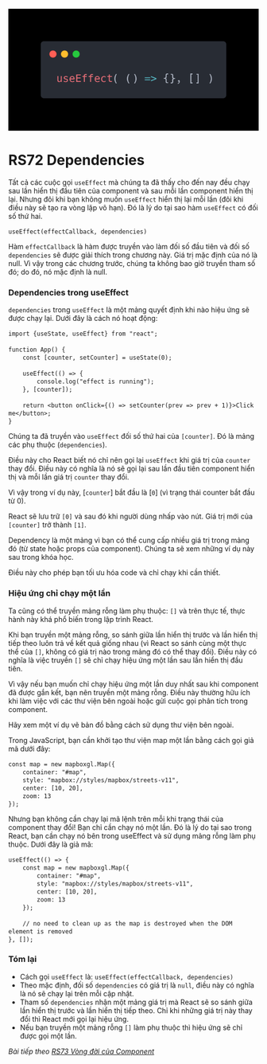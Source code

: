 ![Create-HTML-1](images/effect.webp) 

# RS72 Dependencies

Tất cả các cuộc gọi `useEffect` mà chúng ta đã thấy cho đến nay đều chạy sau lần hiển thị đầu tiên của component và sau mỗi lần component hiển thị lại. Nhưng đôi khi bạn không muốn `useEffect` hiển thị lại mỗi lần (đôi khi điều này sẽ tạo ra vòng lặp vô hạn). Đó là lý do tại sao hàm `useEffect` có đối số thứ hai.

```
useEffect(effectCallback, dependencies)
```

Hàm `effectCallback` là hàm được truyền vào làm đối số đầu tiên và đối số `dependencies` sẽ được giải thích trong chương này. Giá trị mặc định của nó là null. Vì vậy trong các chương trước, chúng ta không bao giờ truyền tham số đó; do đó, nó mặc định là null.

### Dependencies trong useEffect

`dependencies` trong `useEffect` là một mảng quyết định khi nào hiệu ứng sẽ được chạy lại. Dưới đây là cách nó hoạt động:

```
import {useState, useEffect} from "react";

function App() {
    const [counter, setCounter] = useState(0);

    useEffect(() => {
        console.log("effect is running");
    }, [counter]);

    return <button onClick={() => setCounter(prev => prev + 1)}>Click me</button>;
}
```

Chúng ta đã truyền vào `useEffect` đối số thứ hai của `[counter]`. Đó là mảng các phụ thuộc (`dependencies`).

Điều này cho React biết nó chỉ nên gọi lại `useEffect` khi giá trị của `counter` thay đổi. Điều này có nghĩa là nó sẽ gọi lại sau lần đầu tiên component hiển thị và mỗi lần giá trị `counter` thay đổi.

Vì vậy trong ví dụ này, [`counter`] bắt đầu là [`0`] (vì trạng thái counter bắt đầu từ 0).

React sẽ lưu trữ `[0]` và sau đó khi người dùng nhấp vào nút. Giá trị mới của `[counter]` trở thành `[1]`.

Dependency là một mảng vì bạn có thể cung cấp nhiều giá trị trong mảng đó (từ state hoặc props của component). Chúng ta sẽ xem những ví dụ này sau trong khóa học.

Điều này cho phép bạn tối ưu hóa code và chỉ chạy khi cần thiết.

### Hiệu ứng chỉ chạy một lần

Ta cũng có thể truyền mảng rỗng làm phụ thuộc: `[]` và trên thực tế, thực hành này khá phổ biến trong lập trình React.

Khi bạn truyền một mảng rỗng, so sánh giữa lần hiển thị trước và lần hiển thị tiếp theo luôn trả về kết quả giống nhau (vì React so sánh cùng một thực thể của `[]`, không có giá trị nào trong mảng đó có thể thay đổi). Điều này có nghĩa là việc truyền `[]` sẽ chỉ chạy hiệu ứng một lần sau lần hiển thị đầu tiên.

Vì vậy nếu bạn muốn chỉ chạy hiệu ứng một lần duy nhất sau khi component đã được gắn kết, bạn nên truyền một mảng rỗng. Điều này thường hữu ích khi làm việc với các thư viện bên ngoài hoặc gửi cuộc gọi phân tích trong component.

Hãy xem một ví dụ vẽ bản đồ bằng cách sử dụng thư viện bên ngoài.

Trong JavaScript, bạn cần khởi tạo thư viện map một lần bằng cách gọi giả mã dưới đây:

```
const map = new mapboxgl.Map({
    container: "#map",
    style: "mapbox://styles/mapbox/streets-v11",
    center: [10, 20],
    zoom: 13
});
```

Nhưng bạn không cần chạy lại mã lệnh trên mỗi khi trạng thái của component thay đổi! Bạn chỉ cần chạy nó một lần. Đó là lý do tại sao trong React, bạn cần chạy nó bên trong useEffect và sử dụng mảng rỗng làm phụ thuộc. Dưới đây là giả mã:

```
useEffect(() => {
    const map = new mapboxgl.Map({
        container: "#map",
        style: "mapbox://styles/mapbox/streets-v11",
        center: [10, 20],
        zoom: 13
    });

    // no need to clean up as the map is destroyed when the DOM element is removed 
}, []);
```

### Tóm lại

- Cách gọi `useEffect` là: `useEffect(effectCallback, dependencies)`
- Theo mặc định, đối số `dependencies` có giá trị là `null`, điều này có nghĩa là nó sẽ chạy lại trên mỗi cập nhật.
- Tham số `dependencies` nhận một mảng giá trị mà React sẽ so sánh giữa lần hiển thị trước và lần hiển thị tiếp theo. Chỉ khi những giá trị này thay đổi thì React mới gọi lại hiệu ứng.
- Nếu bạn truyền một mảng rỗng `[]` làm phụ thuộc thì hiệu ứng sẽ chỉ được gọi một lần.

*Bài tiếp theo [RS73 Vòng đời của Component](/lesson/session/session_73_lifecycle.md)*